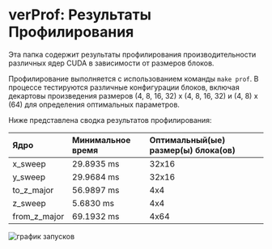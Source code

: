 # verProf: Результаты Профилирования

Эта папка содержит результаты профилирования производительности различных ядер CUDA в зависимости от размеров блоков.

Профилирование выполняется с использованием команды `make prof`. В процессе тестируются различные конфигурации блоков, включая декартовы произведения размеров (4, 8, 16, 32) x (4, 8, 16, 32) и (4, 8) x (64) для определения оптимальных параметров.

Ниже представлена сводка результатов профилирования:

| Ядро           | Минимальное время | Оптимальный(ые) размер(ы) блока(ов) |
| :------------- | :---------------- | :---------------------------------- |
| x_sweep        | 29.8935 ms        | 32x16                               |
| y_sweep        | 29.9684 ms        | 32x16                               |
| to_z_major     | 56.9897 ms        | 4x4                                 |
| z_sweep        | 5.6830 ms         | 4x4                                 |
| from_z_major   | 69.1932 ms        | 4x64                                |

![график запусков](https://github.com/user-attachments/assets/07083efd-7f1e-4982-b09b-6bd1b99627bf)
